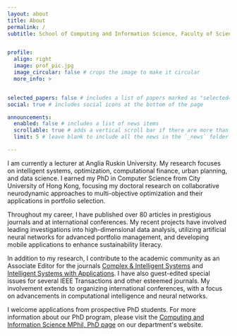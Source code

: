 ```yaml
---
layout: about
title: About
permalink: /
subtitle: School of Computing and Information Science, Faculty of Science and Engineering, Anglia Ruskin University, Cambridge, UK


profile:
  align: right
  image: prof_pic.jpg
  image_circular: false # crops the image to make it circular
  more_info: >


selected_papers: false # includes a list of papers marked as "selected={true}"
social: true # includes social icons at the bottom of the page

announcements:
  enabled: false # includes a list of news items
  scrollable: true # adds a vertical scroll bar if there are more than 3 news items
  limit: 5 # leave blank to include all the news in the `_news` folder

---
```

I am currently a lecturer at Anglia Ruskin University. My research focuses on intelligent systems, optimization, computational finance, urban planning, and data science. I earned my PhD in Computer Science from City University of Hong Kong, focusing my doctoral research on collaborative neurodynamic approaches to multi-objective optimization and their applications in portfolio selection.

Throughout my career, I have published over 80 articles in prestigious journals and at international conferences. My recent projects have involved leading investigations into high-dimensional data analysis, utilizing artificial neural networks for advanced portfolio management, and developing mobile applications to enhance sustainability literacy.

In addition to my research, I contribute to the academic community as an Associate Editor for the journals [Complex & Intelligent Systems](https://link.springer.com/journal/40747) and [Intelligent Systems with Applications](https://www.sciencedirect.com/journal/intelligent-systems-with-applications). I have also guest-edited special issues for several IEEE Transactions and other esteemed journals. My involvement extends to organizing international conferences, with a focus on advancements in computational intelligence and neural networks.

I welcome applications from prospective PhD students. For more information about our PhD program, please visit the [Computing and Information Science MPhil, PhD page](https://www.aru.ac.uk/study/postgraduate/computer-science-research) on our department's website.

